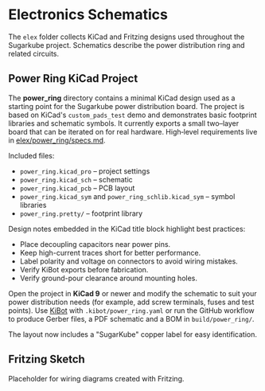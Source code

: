 # Electronics Schematics

The `elex` folder collects KiCad and Fritzing designs used throughout the Sugarkube project. Schematics describe the power distribution ring and related circuits.

## Power Ring KiCad Project

The **power_ring** directory contains a minimal KiCad design used as a starting point for the Sugarkube power distribution board. The project is based on KiCad's `custom_pads_test` demo and demonstrates basic footprint libraries and schematic symbols. It currently exports a small two–layer board that can be iterated on for real hardware. High‑level requirements live in [elex/power_ring/specs.md](../elex/power_ring/specs.md).

Included files:

- `power_ring.kicad_pro` – project settings
- `power_ring.kicad_sch` – schematic
- `power_ring.kicad_pcb` – PCB layout
- `power_ring.kicad_sym` and `power_ring_schlib.kicad_sym` – symbol libraries
- `power_ring.pretty/` – footprint library

Design notes embedded in the KiCad title block highlight best practices:

- Place decoupling capacitors near power pins.
- Keep high-current traces short for better performance.
- Label polarity and voltage on connectors to avoid wiring mistakes.
- Verify KiBot exports before fabrication.
- Verify ground-pour clearance around mounting holes.

Open the project in **KiCad 9** or newer and modify the schematic to suit your power distribution needs (for example, add screw terminals, fuses and test points). Use [KiBot](https://github.com/INTI-CMNB/KiBot) with `.kibot/power_ring.yaml` or run the GitHub workflow to produce Gerber files, a PDF schematic and a BOM in `build/power_ring/`.

The layout now includes a "SugarKube" copper label for easy identification.

## Fritzing Sketch

Placeholder for wiring diagrams created with Fritzing.
